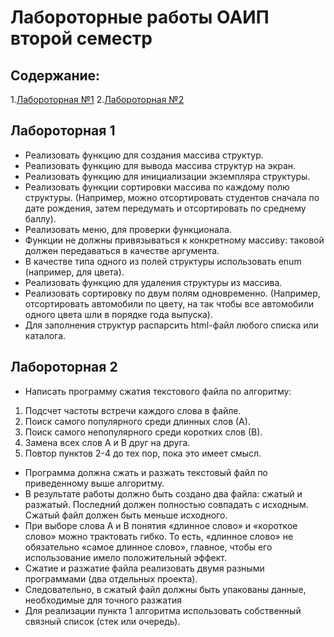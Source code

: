 # Лабороторные работы ОАИП второй семестр

## Содержание:

1.[Лабороторная №1](#лабороторная-1)
2.[Лабороторная №2](#лабороторная-2)

## Лабороторная 1
- Реализовать функцию для создания массива структур.
- Реализовать функцию для вывода массива структур на экран.
- Реализовать функцию для инициализации экземпляра структуры.
- Реализовать функции сортировки массива по каждому полю структуры. (Например, можно отсортировать студентов сначала по дате рождения, затем передумать и отсортировать по среднему баллу).
- Реализовать меню, для проверки функционала.
- Функции не должны привязываться к конкретному массиву: таковой должен передаваться в качестве аргумента.
- В качестве типа одного из полей структуры использовать enum (например, для цвета).
- Реализовать функцию для удаления структуры из массива.
- Реализовать сортировку по двум полям одновременно. (Например, отсортировать автомобили по цвету, на так чтобы все автомобили одного цвета шли в порядке года выпуска).
- Для заполнения структур распарсить html-файл любого списка или каталога.

## Лабороторная 2
- Написать программу сжатия текстового файла по алгоритму: 

1. Подсчет частоты встречи каждого слова в файле.
2. Поиск самого популярного среди длинных слов (А).
3. Поиск самого непопулярного среди коротких слов (В).
4. Замена всех слов А и В друг на друга.
5. Повтор пунктов 2-4 до тех пор, пока это имеет смысл.
	
- Программа должна сжать и разжать текстовый файл по приведенному выше алгоритму.
- В результате работы должно быть создано два файла: сжатый и разжатый. Последний должен полностью совпадать с исходным. Сжатый файл должен быть меньше исходного.
- При выборе слова А и В понятия «длинное слово» и «короткое слово» можно трактовать гибко. То есть, «длинное слово» не обязательно «самое длинное слово», главное, чтобы его использование имело положительный эффект.
- Сжатие и разжатие файла реализовать двумя разными программами (два отдельных проекта).
- Следовательно, в сжатый файл должны быть упакованы данные, необходимые для точного разжатия
- Для реализации пункта 1 алгоритма использовать собственный связный список (стек или очередь).
